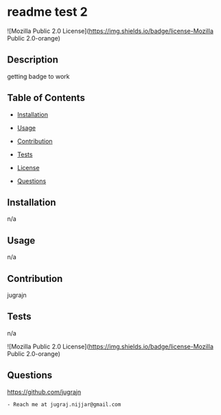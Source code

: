 # readme test 2

  ![Mozilla Public 2.0 License](https://img.shields.io/badge/license-Mozilla Public 2.0-orange)
  ## Description

  getting badge to work


  ## Table of Contents

  * [Installation](#installation)

  * [Usage](#usage)

  * [Contribution](#contribution)

  * [Tests](#tests)

  * [License](#license)


  * [Questions](#questions)

  
  ## Installation

  n/a


  ## Usage

  n/a


  ## Contribution

  jugrajn


  ## Tests

  n/a

  ![Mozilla Public 2.0 License](https://img.shields.io/badge/license-Mozilla Public 2.0-orange)

  ## Questions

  https://github.com/jugrajn

    - Reach me at jugraj.nijjar@gmail.com

